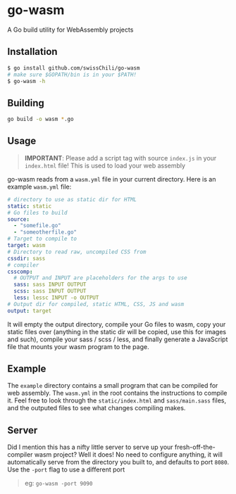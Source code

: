 # go-wasm
A Go build utility for WebAssembly projects

## Installation
```sh
$ go install github.com/swissChili/go-wasm
# make sure $GOPATH/bin is in your $PATH!
$ go-wasm -h
```

## Building
```sh
go build -o wasm *.go
```

## Usage
> **IMPORTANT**: Please add a script tag with source `index.js` in your `index.html` file! This is
> used to load your web assembly

go-wasm reads from a `wasm.yml` file in your current directory. Here is an example `wasm.yml` file:
```yml
# directory to use as static dir for HTML
static: static
# Go files to build
source:
  - "somefile.go"
  - "someotherfile.go"
# Target to compile to
target: wasm
# Directory to read raw, uncompiled CSS from
cssdir: sass
# compiler 
csscomp:
  # OUTPUT and INPUT are placeholders for the args to use
  sass: sass INPUT OUTPUT
  scss: sass INPUT OUTPUT
  less: lessc INPUT -o OUTPUT
# Output dir for compiled, static HTML, CSS, JS and wasm
output: target
```
It will empty the output directory, compile your Go files to wasm, copy your static files over
(anything in the static dir will be copied, use this for images and such), compile your sass /
scss / less, and finally generate a JavaScript file that mounts your wasm program to the page. 

## Example
The `example` directory contains a small program that can be compiled for web assembly. The 
`wasm.yml` in the root contains the instructions to compile it. Feel free to look through the
`static/index.html` and `sass/main.sass` files, and the outputed files to see what changes
compiling makes.

## Server
Did I mention this has a nifty little server to serve up your fresh-off-the-compiler wasm project?
Well it does! No need to configure anything, it will automatically serve from the directory you
built to, and defaults to port `8080`. Use the `-port` flag to use a different port
> eg: `go-wasm -port 9090`